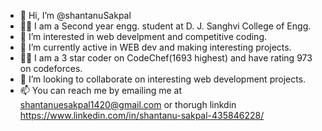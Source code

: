- 👋 Hi, I’m @shantanuSakpal
- 👨‍🎓 I am a Second year engg. student at D. J. Sanghvi College of Engg. 
- 👀 I’m interested in web develpment and competitive coding.
- 🌱 I’m currently active in WEB dev and making interesting projects.
- 👨‍💻 I am a 3 star coder on CodeChef(1693 highest) and have rating 973 on codeforces.
- 💞️ I’m looking to collaborate on interesting web development projects.
- 📫 You can reach me by emailing me at shantanuesakpal1420@gmail.com or thorugh linkdin https://www.linkedin.com/in/shantanu-sakpal-435846228/

<!---
shantanuSakpal/shantanuSakpal is a ✨ special ✨ repository because its `README.md` (this file) appears on your GitHub profile.
You can click the Preview link to take a look at your changes.
--->
